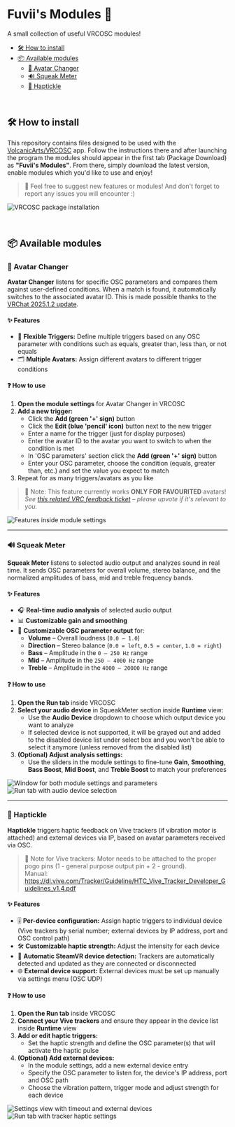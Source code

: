 # Fuvii's Modules 🦦

A small collection of useful VRCOSC modules!

- [🛠 How to install](#-how-to-install)
- [📦 Available modules](#-available-modules)
  - [🔁 Avatar Changer](#-avatar-changer)
  - [🔊 Squeak Meter](#-squeak-meter)
  - [📳 Haptickle](#-haptickle)
 
<br>

## 🛠 How to install

This repository contains files designed to be used with the [VolcanicArts/VRCOSC](https://github.com/VolcanicArts/VRCOSC) app.
Follow the instructions there and after launching the program the modules should appear in the first tab (Package Download) as **"Fuvii's Modules"**. 
From there, simply download the latest version, enable modules which you'd like to use and enjoy!

> 📝 Feel free to suggest new features or modules! And don't forget to report any issues you will encounter :)  

![VRCOSC package installation](https://github.com/user-attachments/assets/fd67f861-84ff-4727-b3fb-94a4b5942cd8)

<br>

## 📦 Available modules

### 🔁 Avatar Changer

**Avatar Changer** listens for specific OSC parameters and compares them against user-defined conditions. When a match is found, it automatically switches to the associated avatar ID.
This is made possible thanks to the [VRChat 2025.1.2 update](https://docs.vrchat.com/docs/vrchat-202512#changes--fixes).

#### ✨ Features

- 🧩 **Flexible Triggers:** Define multiple triggers based on any OSC parameter with conditions such as equals, greater than, less than, or not equals
- 🗂 **Multiple Avatars:** Assign different avatars to different trigger conditions

#### ❓ How to use

1. **Open the module settings** for Avatar Changer in VRCOSC
2. **Add a new trigger:**
   - Click the **Add (green '+' sign)** button
   - Click the **Edit (blue 'pencil' icon)** button next to the new trigger
   - Enter a name for the trigger (just for display purposes)
   - Enter the avatar ID to the avatar you want to switch to when the condition is met
   - In 'OSC parameters' section click the **Add (green '+' sign)** button
   - Enter your OSC parameter, choose the condition (equals, greater than, etc.) and set the value you expect to match
3. Repeat for as many triggers/avatars as you like

> 📝 Note: This feature currently works **ONLY FOR FAVOURITED** avatars!  
*See [this related VRC feedback ticket](https://feedback.vrchat.com/avatar-30/p/1626-osc-avatar-change-is-not-working) – please upvote if it's relevant to you.*

![Features inside module settings](https://github.com/user-attachments/assets/bb105102-5336-45ff-ad27-8edc17b10269)

---

### 🔊 Squeak Meter

**Squeak Meter** listens to selected audio output and analyzes sound in real time. It sends OSC parameters for overall volume, stereo balance, and the normalized amplitudes of bass, mid and treble frequency bands.

#### ✨ Features

- 🎧 **Real-time audio analysis** of selected audio output
- 📊 **Customizable gain and smoothing**
- 📡 **Customizable OSC parameter output** for:
  - **Volume** – Overall loudness (`0.0 – 1.0`)
  - **Direction** – Stereo balance (`0.0 = left`, `0.5 = center`, `1.0 = right`)
  - **Bass** – Amplitude in the `0 – 250 Hz` range
  - **Mid** – Amplitude in the `250 – 4000 Hz` range
  - **Treble** – Amplitude in the `4000 – 20000 Hz` range

#### ❓ How to use

1. **Open the Run tab** inside VRCOSC
2. **Select your audio device** in SqueakMeter section inside **Runtime** view:
   - Use the **Audio Device** dropdown to choose which output device you want to analyze
   - If selected device is not supported, it will be grayed out and added to the disabled device list under select box and you won't be able to select it anymore (unless removed from the disabled list)
3. **(Optional) Adjust analysis settings:**
   - Use the sliders in the module settings to fine-tune **Gain**, **Smoothing**, **Bass Boost**, **Mid Boost**, and **Treble Boost** to match your preferences

![Window for both module settings and parameters](https://github.com/user-attachments/assets/43d919ba-de6f-4aa5-a3c0-5a3d09e92561)
![Run tab with audio device selection](https://github.com/user-attachments/assets/0f749660-2c17-4639-a49f-ac987283750c)

---

### 📳 Haptickle 

**Haptickle** triggers haptic feedback on Vive trackers (if vibration motor is attached) and external devices via IP, based on avatar parameters received via OSC.

> 📝 Note for Vive trackers: Motor needs to be attached to the proper pogo pins (1 - general purpose output pin + 2 - ground).  
Manual: https://dl.vive.com/Tracker/Guideline/HTC_Vive_Tracker_Developer_Guidelines_v1.4.pdf

#### ✨ Features

- 🎚 **Per-device configuration:** Assign haptic triggers to individual device (Vive trackers by serial number; external devices by IP address, port and OSC control path)
- 🛠 **Customizable haptic strength:** Adjust the intensity for each device
- 🔄 **Automatic SteamVR device detection:** Trackers are automatically detected and updated as they are connected or disconnected
- 🌐 **External device support:** External devices must be set up manually via settings menu (OSC UDP)

#### ❓ How to use

1. **Open the Run tab** inside VRCOSC
2. **Connect your Vive trackers** and ensure they appear in the device list inside **Runtime** view
3. **Add or edit haptic triggers:**
   - Set the haptic strength and define the OSC parameter(s) that will activate the haptic pulse
4. **(Optional) Add external devices:**
   - In the module settings, add a new external device entry
   - Specify the OSC parameter to listen for, the device's IP address, port and OSC path
   - Choose the vibration pattern, trigger mode and adjust strength for each device

![Settings view with timeout and external devices](https://github.com/user-attachments/assets/d39e67c1-33bf-4ace-b6ff-50c541219d85)
![Run tab with tracker haptic settings](https://github.com/user-attachments/assets/598affe0-b0d6-447f-b224-eaa079d7feea)
